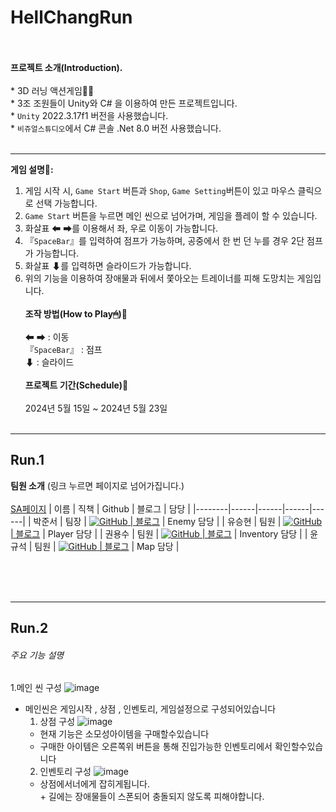 # HellChangRun
 </br></br> **프로젝트 소개(Introduction).**
 </br></br> * 3D 러닝 액션게임🏃‍♂️
 </br> * 3조 조원들이 Unity와 C# 을 이용하여 만든 프로젝트입니다.
 </br> * `Unity` 2022.3.17f1 버전을 사용했습니다.
 </br> * `비쥬얼스튜디오`에서 C# 콘솔 .Net 8.0 버전 사용했습니다.</br></br>
* * *
**게임 설명📖:** </br>
1. 게임 시작 시, `Game Start` 버튼과 `Shop`, `Game Setting`버튼이 있고 마우스 클릭으로 선택 가능합니다. 
2. `Game Start` 버튼을 누르면 메인 씬으로 넘어가며, 게임을 플레이 할 수 있습니다.
3. 화살표 ⬅ ➡를 이용해서 좌, 우로 이동이 가능합니다.
4. 『`SpaceBar`』를 입력하여 점프가 가능하며, 공중에서 한 번 던 누를 경우 2단 점프가 가능합니다. 
5. 화살표 ⬇를 입력하면 슬라이드가 가능합니다.
6. 위의 기능을 이용하여 장애물과 뒤에서 쫓아오는 트레이너를 피해 도망치는 게임입니다.
</br></br>
**조작 방법(How to Play🖱)📅**
</br></br>⬅ ➡ : 이동</br>
『`SpaceBar`』 : 점프</br>
⬇ : 슬라이드
</br></br>
**프로젝트 기간(Schedule)📅**
</br></br>2024년 5월 15일 ~ 2024년 5월 23일
</br></br>
* * *
## Run.1
**팀원 소개** (링크 누르면 페이지로 넘어가집니다.)
</br></br>[SA페이지](https://www.notion.so/teamsparta/63418be64c0c4845a27354452987b017)
| 이름  | 직책 | Github | 블로그 | 담당 |
|--------|------|------|------|------|
| 박준서 | 팀장 | <a href="(https://github.com/maple-rain)">![GitHub](https://img.shields.io/badge/github-%23121011.svg?style=for-the-badge&logo=github&logoColor=white)  |  [블로그](https://maple-rain.tistory.com/)   |  Enemy 담당  |
| 유승현 | 팀원 | <a href="(https://github.com/SeungD-dev)">![GitHub](https://img.shields.io/badge/github-%23121011.svg?style=for-the-badge&logo=github&logoColor=white)  |  [블로그](https://stronger-than-before.tistory.com/)  |  Player 담당  |
| 권용수 | 팀원 | <a href="(https://github.com/Kwonyougsu)">![GitHub](https://img.shields.io/badge/github-%23121011.svg?style=for-the-badge&logo=github&logoColor=white)  |  [블로그](https://hopegse.tistory.com/)  |  Inventory 담당  |
| 윤규석 | 팀원 | <a href="(https://github.com/YuunGu)">![GitHub](https://img.shields.io/badge/github-%23121011.svg?style=for-the-badge&logo=github&logoColor=white)   | [블로그](https://yuun124.tistory.com/)  |  Map 담당  |

</br></br></br>
* * *

## Run.2
###### 주요 기능 설명

1.메인 씬 구성
  ![image](https://github.com/maple-rain/HellChangRun/assets/44717239/b32a7ef1-c112-4870-befe-a8a3f22abcfb)
+ 메인씬은 게임시작 , 상점 , 인벤토리, 게임설정으로 구성되어있습니다
  1. 상점 구성
  ![image](https://github.com/maple-rain/HellChangRun/assets/44717239/50a3895f-4d38-46c9-ba02-50ab3ad65e86)
  + 현재 기능은 소모성아이템을 구매할수있습니다
  + 구매한 아이템은 오른쪽위 버튼을 통해 진입가능한 인벤토리에서 확인할수있습니다
  2. 인벤토리 구성
    ![image](https://github.com/maple-rain/HellChangRun/assets/44717239/f78a12cf-f86d-4608-a450-301e0fb002cf)
    + 상점에서너에게 잡히게됩니다.
</br> + 길에는 장애물들이 스폰되어 충돌되지 않도록 피해야합니다.


  
